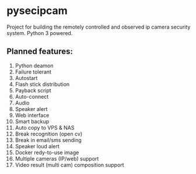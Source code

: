 # pysecipcam
Project for building the remotely controlled and observed ip camera security system. Python 3 powered.

Planned features:
-----------------


1. Python deamon
2. Failure tolerant
3. Autostart
4. Flash stick distribution
5. Payback script
6. Auto-connect
7. Audio
8. Speaker alert
9. Web interface
10. Smart backup
11. Auto copy to VPS & NAS
12. Break recognition (open cv)
13. Break in email/sms sending
14. Speaker loud alert
15. Docker redy-to-use image
16. Multiple cameras (IP/web) support
17. Video result (multi cam) composition support

